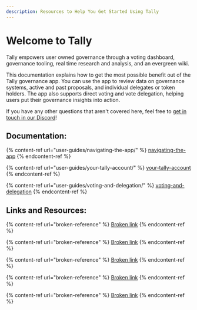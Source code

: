 ```yaml
---
description: Resources to Help You Get Started Using Tally
---
```


# Welcome to Tally

Tally empowers user owned governance through a voting dashboard, governance tooling, real time research and analysis, and an evergreen wiki.

This documentation explains how to get the most possible benefit out of the Tally governance app. You can use the app to review data on governance systems, active and past proposals, and individual delegates or token holders. The app also supports direct voting and vote delegation, helping users put their governance insights into action.&#x20;

If you have any other questions that aren't covered here, feel free to [get in touch in our Discord](https://discord.com/invite/sCGnpWH3m4)!

## Documentation:

{% content-ref url="user-guides/navigating-the-app/" %}
[navigating-the-app](user-guides/navigating-the-app/)
{% endcontent-ref %}

{% content-ref url="user-guides/your-tally-account/" %}
[your-tally-account](user-guides/your-tally-account/)
{% endcontent-ref %}

{% content-ref url="user-guides/voting-and-delegation/" %}
[voting-and-delegation](user-guides/voting-and-delegation/)
{% endcontent-ref %}

## Links and Resources:&#x20;

{% content-ref url="broken-reference" %}
[Broken link](broken-reference)
{% endcontent-ref %}

{% content-ref url="broken-reference" %}
[Broken link](broken-reference)
{% endcontent-ref %}

{% content-ref url="broken-reference" %}
[Broken link](broken-reference)
{% endcontent-ref %}

{% content-ref url="broken-reference" %}
[Broken link](broken-reference)
{% endcontent-ref %}

{% content-ref url="broken-reference" %}
[Broken link](broken-reference)
{% endcontent-ref %}
